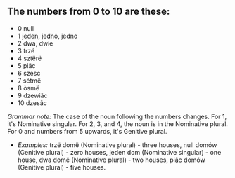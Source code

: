 ## The numbers from 0 to 10 are these:
* 0 null
* 1 jeden, jednô, jedno
* 2 dwa, dwie
* 3 trzë
* 4 sztërë
* 5 piãc
* 6 szesc
* 7 sétmë
* 8 òsmë
* 9 dzewiãc
* 10 dzesãc

*Grammar note:* The case of the noun following the numbers changes. For 1, it's Nominative singular. For 2, 3, and 4, the noun is in the Nominative plural. For 0 and numbers from 5 upwards, it's Genitive plural.

* *Examples:* trzë domë (Nominative plural) - three houses, null domów (Genitive plural) - zero houses, jeden dom (Nominative singular) - one house, dwa domë (Nominative plural) - two houses, piãc domów (Genitive plural) - five houses.